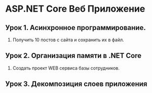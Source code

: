 # ASP.NET Core Веб Приложение
## Урок 1. Асинхронное программирование.
1. Получить 10 постов с сайта и сохранить их в файл.

## Урок 2. Организация памяти в .NET Core
1. Создать проект WEB сервиса базы сотрудников.

## Урок 3. Декомпозиция слоев приложения
